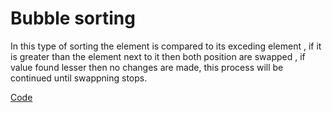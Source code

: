 # Bubble sorting 

In this type of sorting the element is compared to its exceding element , if it is greater than the element next to it then both position are swapped , if value found lesser
then no changes are made, this process will be continued until swappning stops.

[Code](https://github.com/cleanhand/phase-1-SWAPNIL-7-MSD/blob/main/sorting/bubble_sorting.c)
